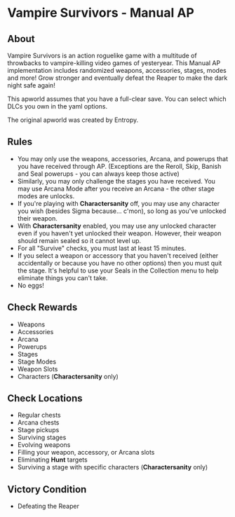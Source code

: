 # Vampire Survivors - Manual AP

## About
Vampire Survivors is an action roguelike game with a multitude of throwbacks to vampire-killing video games of yesteryear. This Manual AP implementation includes randomized weapons, accessories, stages, modes and more! Grow stronger and eventually defeat the Reaper to make the dark night safe again!

This apworld assumes that you have a full-clear save. You can select which DLCs you own in the yaml options.

The original apworld was created by Entropy.

## Rules

* You may only use the weapons, accessories, Arcana, and powerups that you have received through AP. (Exceptions are the Reroll, Skip, Banish and Seal powerups - you can always keep those active)
* Similarly, you may only challenge the stages you have received. You may use Arcana Mode after you receive an Arcana - the other stage modes are unlocks.
* If you're playing with **Charactersanity** off, you may use any character you wish (besides Sigma because... c'mon), so long as you've unlocked their weapon.
* With **Charactersanity** enabled, you may use any unlocked character even if you haven't yet unlocked their weapon. However, their weapon should remain sealed so it cannot level up.
* For all "Survive" checks, you must last at least 15 minutes.
* If you select a weapon or accessory that you haven't received (either accidentally or because you have no other options) then you must quit the stage. It's helpful to use your Seals in the Collection menu to help eliminate things you can't take.
* No eggs!

## Check Rewards

* Weapons
* Accessories
* Arcana
* Powerups
* Stages
* Stage Modes
* Weapon Slots
* Characters (**Charactersanity** only)

## Check Locations

* Regular chests
* Arcana chests
* Stage pickups
* Surviving stages
* Evolving weapons
* Filling your weapon, accessory, or Arcana slots
* Eliminating **Hunt** targets
* Surviving a stage with specific characters (**Charactersanity** only)

## Victory Condition

* Defeating the Reaper